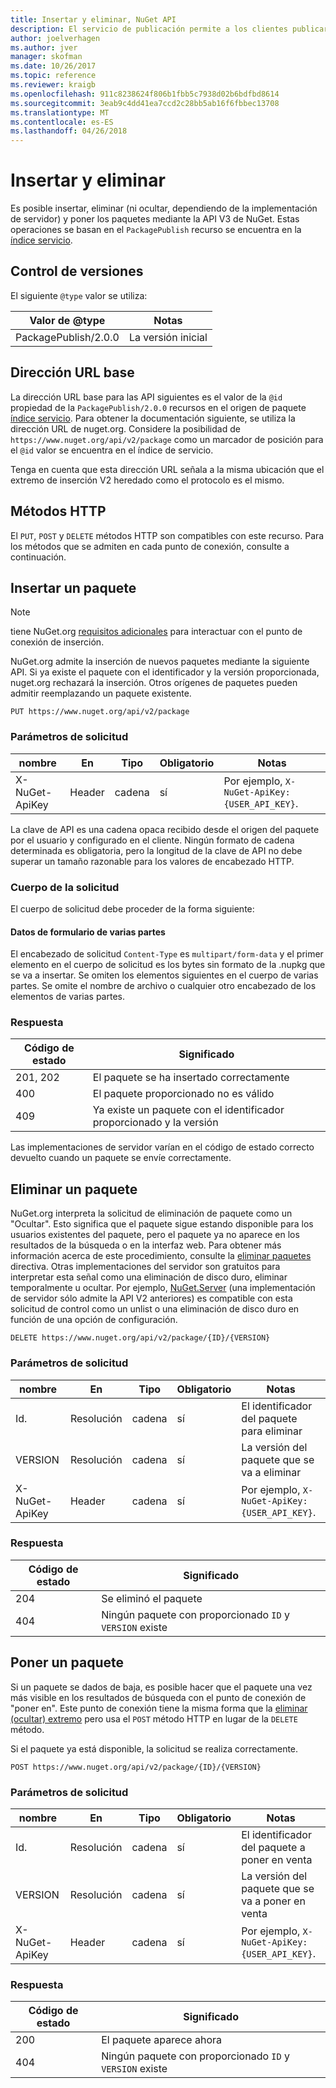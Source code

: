 ```yaml
---
title: Insertar y eliminar, NuGet API
description: El servicio de publicación permite a los clientes publicar nuevos paquetes y ocultar o eliminar los paquetes existentes.
author: joelverhagen
ms.author: jver
manager: skofman
ms.date: 10/26/2017
ms.topic: reference
ms.reviewer: kraigb
ms.openlocfilehash: 911c8238624f806b1fbb5c7938d02b6bdfbd8614
ms.sourcegitcommit: 3eab9c4dd41ea7ccd2c28bb5ab16f6fbbec13708
ms.translationtype: MT
ms.contentlocale: es-ES
ms.lasthandoff: 04/26/2018
---
```

# <a name="push-and-delete"></a>Insertar y eliminar

Es posible insertar, eliminar (ni ocultar, dependiendo de la implementación de servidor) y poner los paquetes mediante la API V3 de NuGet. Estas operaciones se basan en el `PackagePublish` recurso se encuentra en la [índice servicio](service-index.md).

## <a name="versioning"></a>Control de versiones

El siguiente `@type` valor se utiliza:

Valor de @type          | Notas
-------------------- | -----
PackagePublish/2.0.0 | La versión inicial

## <a name="base-url"></a>Dirección URL base

La dirección URL base para las API siguientes es el valor de la `@id` propiedad de la `PackagePublish/2.0.0` recursos en el origen de paquete [índice servicio](service-index.md). Para obtener la documentación siguiente, se utiliza la dirección URL de nuget.org. Considere la posibilidad de `https://www.nuget.org/api/v2/package` como un marcador de posición para el `@id` valor se encuentra en el índice de servicio.

Tenga en cuenta que esta dirección URL señala a la misma ubicación que el extremo de inserción V2 heredado como el protocolo es el mismo.

## <a name="http-methods"></a>Métodos HTTP

El `PUT`, `POST` y `DELETE` métodos HTTP son compatibles con este recurso. Para los métodos que se admiten en cada punto de conexión, consulte a continuación.

## <a name="push-a-package"></a>Insertar un paquete

> [!Note]
> tiene NuGet.org [requisitos adicionales](NuGet-Protocols.md) para interactuar con el punto de conexión de inserción.

NuGet.org admite la inserción de nuevos paquetes mediante la siguiente API. Si ya existe el paquete con el identificador y la versión proporcionada, nuget.org rechazará la inserción. Otros orígenes de paquetes pueden admitir reemplazando un paquete existente.

    PUT https://www.nuget.org/api/v2/package

### <a name="request-parameters"></a>Parámetros de solicitud

nombre           | En     | Tipo   | Obligatorio | Notas
-------------- | ------ | ------ | -------- | -----
X-NuGet-ApiKey | Header | cadena | sí      | Por ejemplo, `X-NuGet-ApiKey: {USER_API_KEY}`.

La clave de API es una cadena opaca recibido desde el origen del paquete por el usuario y configurado en el cliente. Ningún formato de cadena determinada es obligatoria, pero la longitud de la clave de API no debe superar un tamaño razonable para los valores de encabezado HTTP.

### <a name="request-body"></a>Cuerpo de la solicitud

El cuerpo de solicitud debe proceder de la forma siguiente:

#### <a name="multipart-form-data"></a>Datos de formulario de varias partes

El encabezado de solicitud `Content-Type` es `multipart/form-data` y el primer elemento en el cuerpo de solicitud es los bytes sin formato de la .nupkg que se va a insertar. Se omiten los elementos siguientes en el cuerpo de varias partes. Se omite el nombre de archivo o cualquier otro encabezado de los elementos de varias partes.

### <a name="response"></a>Respuesta

Código de estado | Significado
----------- | -------
201, 202    | El paquete se ha insertado correctamente
400         | El paquete proporcionado no es válido
409         | Ya existe un paquete con el identificador proporcionado y la versión

Las implementaciones de servidor varían en el código de estado correcto devuelto cuando un paquete se envíe correctamente.

## <a name="delete-a-package"></a>Eliminar un paquete

NuGet.org interpreta la solicitud de eliminación de paquete como un "Ocultar". Esto significa que el paquete sigue estando disponible para los usuarios existentes del paquete, pero el paquete ya no aparece en los resultados de la búsqueda o en la interfaz web. Para obtener más información acerca de este procedimiento, consulte la [eliminar paquetes](../policies/deleting-packages.md) directiva. Otras implementaciones del servidor son gratuitos para interpretar esta señal como una eliminación de disco duro, eliminar temporalmente u ocultar. Por ejemplo, [NuGet.Server](https://www.nuget.org/packages/NuGet.Server) (una implementación de servidor sólo admite la API V2 anteriores) es compatible con esta solicitud de control como un unlist o una eliminación de disco duro en función de una opción de configuración.

    DELETE https://www.nuget.org/api/v2/package/{ID}/{VERSION}

### <a name="request-parameters"></a>Parámetros de solicitud

nombre           | En     | Tipo   | Obligatorio | Notas
-------------- | ------ | ------ | -------- | -----
Id.             | Resolución    | cadena | sí      | El identificador del paquete para eliminar
VERSION        | Resolución    | cadena | sí      | La versión del paquete que se va a eliminar
X-NuGet-ApiKey | Header | cadena | sí      | Por ejemplo, `X-NuGet-ApiKey: {USER_API_KEY}`.

### <a name="response"></a>Respuesta

Código de estado | Significado
----------- | -------
204         | Se eliminó el paquete
404         | Ningún paquete con proporcionado `ID` y `VERSION` existe

## <a name="relist-a-package"></a>Poner un paquete

Si un paquete se dados de baja, es posible hacer que el paquete una vez más visible en los resultados de búsqueda con el punto de conexión de "poner en". Este punto de conexión tiene la misma forma que la [eliminar (ocultar) extremo](#delete-a-package) pero usa el `POST` método HTTP en lugar de la `DELETE` método.

Si el paquete ya está disponible, la solicitud se realiza correctamente.

    POST https://www.nuget.org/api/v2/package/{ID}/{VERSION}

### <a name="request-parameters"></a>Parámetros de solicitud

nombre           | En     | Tipo   | Obligatorio | Notas
-------------- | ------ | ------ | -------- | -----
Id.             | Resolución    | cadena | sí      | El identificador del paquete a poner en venta
VERSION        | Resolución    | cadena | sí      | La versión del paquete que se va a poner en venta
X-NuGet-ApiKey | Header | cadena | sí      | Por ejemplo, `X-NuGet-ApiKey: {USER_API_KEY}`.

### <a name="response"></a>Respuesta

Código de estado | Significado
----------- | -------
200         | El paquete aparece ahora
404         | Ningún paquete con proporcionado `ID` y `VERSION` existe

